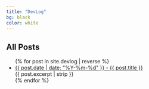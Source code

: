 ```yaml
---
title: "DevLog"
bg: black
color: white
---
```

## All Posts

<div>
<ul>
  {% for post in site.devlog | reverse %}
    <li>
      <a href="{{ post.url | relative_url }}">{{ post.date | date: "%Y-%m-%d" }} - {{ post.title }}</a>
      <br>{{ post.excerpt | strip }}
    </li>
  {% endfor %}
</ul>
</div>
